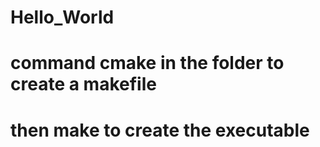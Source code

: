 # Hello_World
# command cmake in the folder to create a makefile
# then make to create the executable
